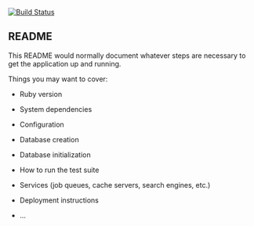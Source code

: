 [![Build Status](https://travis-ci.org/hvenables/wrecclesham_fc.svg?branch=master)](https://travis-ci.org/hvenables/wrecclesham_fc)



## README

This README would normally document whatever steps are necessary to get the
application up and running.

Things you may want to cover:

* Ruby version

* System dependencies

* Configuration

* Database creation

* Database initialization

* How to run the test suite

* Services (job queues, cache servers, search engines, etc.)

* Deployment instructions

* ...

